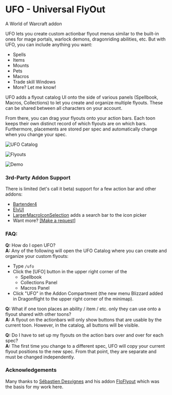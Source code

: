 # UFO - Universal FlyOut

A World of Warcraft addon

UFO lets you create custom actionbar flyout menus similar to the built-in ones for mage portals, warlock demons, dragonriding abilities, etc.  But with UFO, you can include anything you want:

- Spells
- Items
- Mounts
- Pets
- Macros
- Trade skill Windows
- More? Let me know!

UFO adds a flyout catalog UI onto the side of various panels (Spellbook, Macros, Collections) to let you create and organize multiple flyouts.  These can be shared between all characters on your account.

From there, you can drag your flyouts onto your action bars.  Each toon keeps their own distinct record of which flyouts are on which bars.  Furthermore, placements are stored per spec and automatically change when you change your spec.

![UFO Catalog](../assets/assets/UFO-Catalog-Open.png)

![Flyouts](../assets/assets/Shared-Flyout.png)

![Demo](../assets/assets/ufo-cap-2-med-720-4fps.gif)

### 3rd-Party Addon Support

There is limited (let's call it beta) support for a few action bar and other addons:
- [Bartender4](https://www.curseforge.com/wow/addons/bartender4)
- [ElvUI](https://tukui.org/elvui)
- [LargerMacroIconSelection](https://www.curseforge.com/wow/addons/larger-macro-icon-selection) adds a search bar to the icon picker
- Want more? [[Make a request]](https://github.com/ScottIngram/Ufo/issues/new?labels=3rd+party+addon)

### FAQ:

**Q:** How do I open UFO?  
**A:** Any of the following will open the UFO Catalog where you can create and organize your custom flyouts:
- Type `/ufo`
- Click the [UFO] button in the upper right corner of the 
    - Spellbook
    - Collections Panel
    - Macros Panel
- Click "UFO" in the Addon Compartment (the new menu Blizzard added in Dragonflight to the upper right corner of the minimap).

**Q:** What if one toon places an ability / item / etc. only they can use onto a flyout shared with other toons?  
**A:** A flyout on the actionbars will only show buttons that are usable by the current toon.  However, in the catalog, all buttons will be visible.  

**Q:** Do I have to set up my flyouts on the action bars over and over for each spec?  
**A:** The first time you change to a different spec, UFO will copy  your current flyout positions to the new spec.  From that point, they are separate and must be changed independently.


### Acknowledgements

Many thanks to [Sébastien Desvignes](https://github.com/Boboseb) and his addon [FloFlyout](https://www.curseforge.com/wow/addons/floflyout) which was the basis for my work here.
